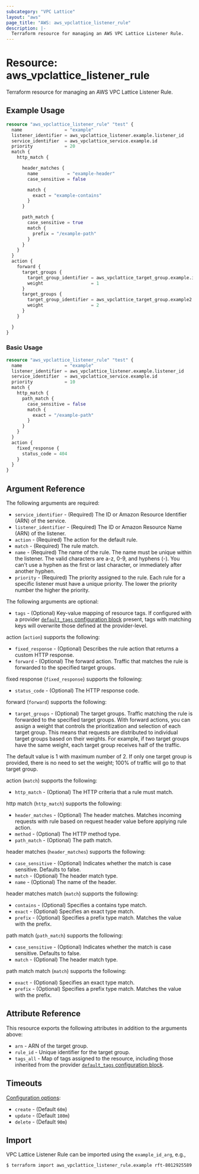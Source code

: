 ```yaml
---
subcategory: "VPC Lattice"
layout: "aws"
page_title: "AWS: aws_vpclattice_listener_rule"
description: |-
  Terraform resource for managing an AWS VPC Lattice Listener Rule.
---
```


# Resource: aws_vpclattice_listener_rule

Terraform resource for managing an AWS VPC Lattice Listener Rule.

## Example Usage

```terraform
resource "aws_vpclattice_listener_rule" "test" {
  name                = "example"
  listener_identifier = aws_vpclattice_listener.example.listener_id
  service_identifier  = aws_vpclattice_service.example.id
  priority            = 20
  match {
    http_match {

      header_matches {
        name           = "example-header"
        case_sensitive = false

        match {
          exact = "example-contains"
        }
      }

      path_match {
        case_sensitive = true
        match {
          prefix = "/example-path"
        }
      }
    }
  }
  action {
    forward {
      target_groups {
        target_group_identifier = aws_vpclattice_target_group.example.id
        weight                  = 1
      }
      target_groups {
        target_group_identifier = aws_vpclattice_target_group.example2.id
        weight                  = 2
      }
    }

  }
}
```

### Basic Usage

```terraform
resource "aws_vpclattice_listener_rule" "test" {
  name                = "example"
  listener_identifier = aws_vpclattice_listener.example.listener_id
  service_identifier  = aws_vpclattice_service.example.id
  priority            = 10
  match {
    http_match {
      path_match {
        case_sensitive = false
        match {
          exact = "/example-path"
        }
      }
    }
  }
  action {
    fixed_response {
      status_code = 404
    }
  }
}
```

## Argument Reference

The following arguments are required:

* `service_identifier` - (Required) The ID or Amazon Resource Identifier (ARN) of the service.
* `listener_identifier` - (Required) The ID or Amazon Resource Name (ARN) of the listener.
* `action` - (Required) The action for the default rule.
* `match` - (Required) The rule match.
* `name` - (Required) The name of the rule. The name must be unique within the listener. The valid characters are a-z, 0-9, and hyphens (-). You can't use a hyphen as the first or last character, or immediately after another hyphen.
* `priority` - (Required) The priority assigned to the rule. Each rule for a specific listener must have a unique priority. The lower the priority number the higher the priority.

The following arguments are optional:

* `tags` - (Optional) Key-value mapping of resource tags. If configured with a provider [`default_tags` configuration block](/docs/providers/aws/index.html#default_tags-configuration-block) present, tags with matching keys will overwrite those defined at the provider-level.

action (`action`) supports the following:

* `fixed_response` - (Optional) Describes the rule action that returns a custom HTTP response.
* `forward` - (Optional) The forward action. Traffic that matches the rule is forwarded to the specified target groups.

fixed response (`fixed_response`) supports the following:

* `status_code` - (Optional) The HTTP response code.

forward (`forward`) supports the following:

* `target_groups` - (Optional) The target groups. Traffic matching the rule is forwarded to the specified target groups. With forward actions, you can assign a weight that controls the prioritization and selection of each target group. This means that requests are distributed to individual target groups based on their weights. For example, if two target groups have the same weight, each target group receives half of the traffic.

The default value is 1 with maximum number of 2. If only one target group is provided, there is no need to set the weight; 100% of traffic will go to that target group.

action (`match`) supports the following:

* `http_match` - (Optional) The HTTP criteria that a rule must match.

http match (`http_match`) supports the following:

* `header_matches` - (Optional) The header matches. Matches incoming requests with rule based on request header value before applying rule action.
* `method` - (Optional) The HTTP method type.
* `path_match` - (Optional) The path match.

header matches (`header_matches`) supports the following:

* `case_sensitive` - (Optional) Indicates whether the match is case sensitive. Defaults to false.
* `match` - (Optional) The header match type.
* `name` - (Optional) The name of the header.

header matches match (`match`) supports the following:

* `contains` - (Optional) Specifies a contains type match.
* `exact` - (Optional) Specifies an exact type match.
* `prefix` - (Optional) Specifies a prefix type match. Matches the value with the prefix.

path match (`path_match`) supports the following:

* `case_sensitive` - (Optional) Indicates whether the match is case sensitive. Defaults to false.
* `match` - (Optional) The header match type.

path match match (`match`) supports the following:

* `exact` - (Optional) Specifies an exact type match.
* `prefix` - (Optional) Specifies a prefix type match. Matches the value with the prefix.

## Attribute Reference

This resource exports the following attributes in addition to the arguments above:

* `arn` - ARN of the target group.
* `rule_id` - Unique identifier for the target group.
* `tags_all` - Map of tags assigned to the resource, including those inherited from the provider [`default_tags` configuration block](/docs/providers/aws/index.html#default_tags-configuration-block).

## Timeouts

[Configuration options](https://developer.hashicorp.com/terraform/language/resources/syntax#operation-timeouts):

* `create` - (Default `60m`)
* `update` - (Default `180m`)
* `delete` - (Default `90m`)

## Import

VPC Lattice Listener Rule can be imported using the `example_id_arg`, e.g.,

```
$ terraform import aws_vpclattice_listener_rule.example rft-8012925589
```

